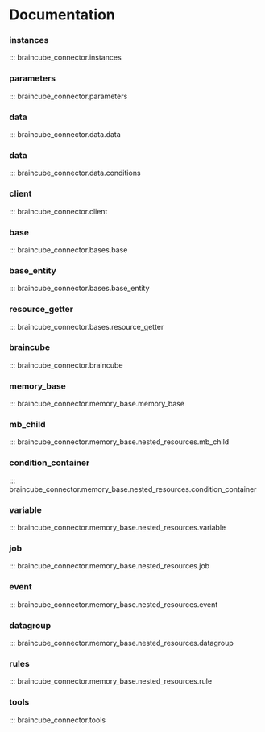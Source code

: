 # Documentation



### instances
::: braincube_connector.instances

### parameters
::: braincube_connector.parameters

### data
::: braincube_connector.data.data

### data
::: braincube_connector.data.conditions

### client
::: braincube_connector.client

### base
::: braincube_connector.bases.base

### base_entity
::: braincube_connector.bases.base_entity

### resource_getter
::: braincube_connector.bases.resource_getter

### braincube
::: braincube_connector.braincube

### memory_base
::: braincube_connector.memory_base.memory_base

### mb_child
::: braincube_connector.memory_base.nested_resources.mb_child

### condition_container
::: braincube_connector.memory_base.nested_resources.condition_container

### variable
::: braincube_connector.memory_base.nested_resources.variable

### job
::: braincube_connector.memory_base.nested_resources.job

### event
::: braincube_connector.memory_base.nested_resources.event

### datagroup
::: braincube_connector.memory_base.nested_resources.datagroup

### rules
::: braincube_connector.memory_base.nested_resources.rule

### tools
::: braincube_connector.tools
